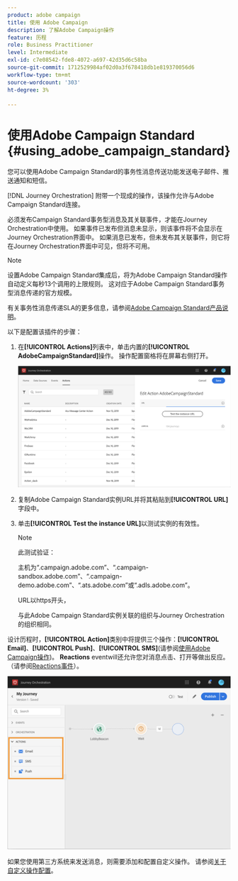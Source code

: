 ```yaml
---
product: adobe campaign
title: 使用 Adobe Campaign
description: 了解Adobe Campaign操作
feature: 历程
role: Business Practitioner
level: Intermediate
exl-id: c7e08542-fde8-4072-a697-42d35d6c58ba
source-git-commit: 1712529984af02d0a3f678418db1e819370056d6
workflow-type: tm+mt
source-wordcount: '303'
ht-degree: 3%

---
```


# 使用Adobe Campaign Standard {#using_adobe_campaign_standard}

您可以使用Adobe Campaign Standard的事务性消息传送功能发送电子邮件、推送通知和短信。

[!DNL Journey Orchestration] 附带一个现成的操作，该操作允许与Adobe Campaign Standard连接。

必须发布Campaign Standard事务型消息及其关联事件，才能在Journey Orchestration中使用。 如果事件已发布但消息未显示，则该事件将不会显示在Journey Orchestration界面中。 如果消息已发布，但未发布其关联事件，则它将在Journey Orchestration界面中可见，但将不可用。

>[!NOTE]
>
>设置Adobe Campaign Standard集成后，将为Adobe Campaign Standard操作自动定义每秒13个调用的上限规则。 这对应于Adobe Campaign Standard事务型消息传递的官方规模。
>
>有关事务性消息传递SLA的更多信息，请参阅[Adobe Campaign Standard产品说明](https://helpx.adobe.com/legal/product-descriptions/campaign-standard.html)。

以下是配置该插件的步骤：

1. 在&#x200B;**[!UICONTROL Actions]**&#x200B;列表中，单击内置的&#x200B;**[!UICONTROL AdobeCampaignStandard]**&#x200B;操作。 操作配置窗格将在屏幕右侧打开。

   ![](../assets/actioncampaign.png)

1. 复制Adobe Campaign Standard实例URL并将其粘贴到&#x200B;**[!UICONTROL URL]**&#x200B;字段中。

1. 单击&#x200B;**[!UICONTROL Test the instance URL]**&#x200B;以测试实例的有效性。

   >[!NOTE]
   >
   >此测试验证：
   >
   >主机为“.campaign.adobe.com”、“.campaign-sandbox.adobe.com”、“.campaign-demo.adobe.com”、“.ats.adobe.com”或“.adls.adobe.com”。
   >
   >URL以https开头，
   >
   >与此Adobe Campaign Standard实例关联的组织与Journey Orchestration的组织相同。

设计历程时，**[!UICONTROL Action]**&#x200B;类别中将提供三个操作：**[!UICONTROL Email]**、**[!UICONTROL Push]**、**[!UICONTROL SMS]**(请参阅[使用Adobe Campaign操作](../building-journeys/using-adobe-campaign-actions.md))。 **Reactions** eventwill还允许您对消息点击、打开等做出反应。（请参阅[Reactions事件](../building-journeys/reaction-events.md)）。

![](../assets/journey58.png)

如果您使用第三方系统来发送消息，则需要添加和配置自定义操作。 请参阅[关于自定义操作配置](../action/about-custom-action-configuration.md)。
